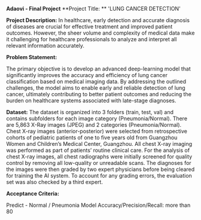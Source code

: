 **Adaovi - Final Project**
**Project Title: **
'LUNG CANCER DETECTION'

**Project Description:** 
  In healthcare, early detection and accurate diagnosis of diseases are crucial for effective treatment and improved patient outcomes. However, the sheer volume and complexity of medical data make it challenging for healthcare professionals to analyze and interpret all relevant information accurately.

**Problem Statement:**

The primary objective is to develop an advanced deep-learning model that significantly improves the accuracy and efficiency of lung cancer classification based on medical imaging data. By addressing the outlined challenges, the model aims to enable early and reliable detection of lung cancer, ultimately contributing to better patient outcomes and reducing the burden on healthcare systems associated with late-stage diagnoses.

**Dataset:**
The dataset is organized into 3 folders (train, test, val) and contains subfolders for each image category (Pneumonia/Normal). There are 5,863 X-Ray images (JPEG) and 2 categories (Pneumonia/Normal).
Chest X-ray images (anterior-posterior) were selected from retrospective cohorts of pediatric patients of one to five years old from Guangzhou Women and Children’s Medical Center, Guangzhou. All chest X-ray imaging was performed as part of patients’ routine clinical care.
For the analysis of chest X-ray images, all chest radiographs were initially screened for quality control by removing all low-quality or unreadable scans. The diagnoses for the images were then graded by two expert physicians before being cleared for training the AI system. To account for any grading errors, the evaluation set was also checked by a third expert.


**Acceptance Criteria:**

Predict - Normal / Pneumonia
Model Accuracy/Precision/Recall: more than 80
